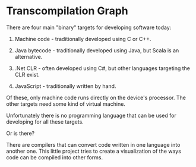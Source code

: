 # Transcompilation Graph

There are four main "binary" targets for developing software today:

  1. Machine code - traditionally developed using C or C++.

  2. Java bytecode - traditionally developed using Java, but Scala is an alternative.

  3. .Net CLR - often developed using C#, but other languages targeting the CLR exist.

  4. JavaScript - traditionally written by hand.

Of these, only machine code runs directly on the device's processor.
The other targets need some kind of virtual machine.

Unfortunately there is no programming language that can be used for developing for all these targets.

Or is there?

There are compilers that can convert code written
in one language into another one.
This little project tries to create a visualization of
the ways code can be compiled into other forms.
